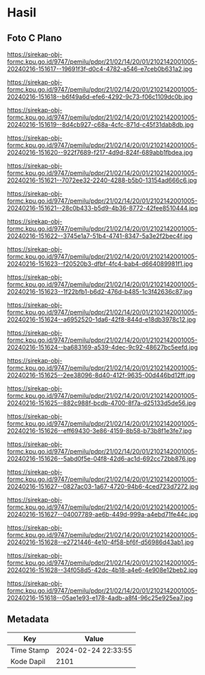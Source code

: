 # Hasil

## Foto C Plano

https://sirekap-obj-formc.kpu.go.id/9747/pemilu/pdpr/21/02/14/20/01/2102142001005-20240216-151617--19691f3f-d0c4-4782-a546-e7ceb0b631a2.jpg

https://sirekap-obj-formc.kpu.go.id/9747/pemilu/pdpr/21/02/14/20/01/2102142001005-20240216-151618--b6f49a6d-efe6-4292-9c73-f06c1109dc0b.jpg

https://sirekap-obj-formc.kpu.go.id/9747/pemilu/pdpr/21/02/14/20/01/2102142001005-20240216-151619--8d4cb927-c68a-4cfc-871d-c45f31dab8db.jpg

https://sirekap-obj-formc.kpu.go.id/9747/pemilu/pdpr/21/02/14/20/01/2102142001005-20240216-151620--922f7689-f217-4d9d-824f-689abb1fbdea.jpg

https://sirekap-obj-formc.kpu.go.id/9747/pemilu/pdpr/21/02/14/20/01/2102142001005-20240216-151621--7072ee32-2240-4288-b5b0-13154ad666c6.jpg

https://sirekap-obj-formc.kpu.go.id/9747/pemilu/pdpr/21/02/14/20/01/2102142001005-20240216-151621--28c0b433-b5d9-4b36-8772-42fee8510444.jpg

https://sirekap-obj-formc.kpu.go.id/9747/pemilu/pdpr/21/02/14/20/01/2102142001005-20240216-151622--3745e1a7-51b4-4741-8347-5a3e2f2bec4f.jpg

https://sirekap-obj-formc.kpu.go.id/9747/pemilu/pdpr/21/02/14/20/01/2102142001005-20240216-151623--f20520b3-dfbf-4fc4-bab4-d664089981f1.jpg

https://sirekap-obj-formc.kpu.go.id/9747/pemilu/pdpr/21/02/14/20/01/2102142001005-20240216-151623--1f22bfb1-b6d2-476d-b485-1c3f42636c87.jpg

https://sirekap-obj-formc.kpu.go.id/9747/pemilu/pdpr/21/02/14/20/01/2102142001005-20240216-151624--a6952520-1da6-42f8-844d-e18db3978c12.jpg

https://sirekap-obj-formc.kpu.go.id/9747/pemilu/pdpr/21/02/14/20/01/2102142001005-20240216-151624--ba683169-a539-4dec-9c92-48627bc5eefd.jpg

https://sirekap-obj-formc.kpu.go.id/9747/pemilu/pdpr/21/02/14/20/01/2102142001005-20240216-151625--2ee38096-8d40-412f-9635-00d446bd12ff.jpg

https://sirekap-obj-formc.kpu.go.id/9747/pemilu/pdpr/21/02/14/20/01/2102142001005-20240216-151625--882c988f-bcdb-4700-8f7a-d25133d5de56.jpg

https://sirekap-obj-formc.kpu.go.id/9747/pemilu/pdpr/21/02/14/20/01/2102142001005-20240216-151626--eff69430-3e86-4159-8b58-b73b8f1e3fe7.jpg

https://sirekap-obj-formc.kpu.go.id/9747/pemilu/pdpr/21/02/14/20/01/2102142001005-20240216-151626--5abd0f5e-04f8-42d6-ac1d-692cc72bb876.jpg

https://sirekap-obj-formc.kpu.go.id/9747/pemilu/pdpr/21/02/14/20/01/2102142001005-20240216-151627--0827ac03-1a67-4720-94b6-4ced723d7272.jpg

https://sirekap-obj-formc.kpu.go.id/9747/pemilu/pdpr/21/02/14/20/01/2102142001005-20240216-151627--04007789-ae6b-449d-999a-a4ebd71fe44c.jpg

https://sirekap-obj-formc.kpu.go.id/9747/pemilu/pdpr/21/02/14/20/01/2102142001005-20240216-151628--e2721446-4e10-4f58-bf6f-d56986d43ab1.jpg

https://sirekap-obj-formc.kpu.go.id/9747/pemilu/pdpr/21/02/14/20/01/2102142001005-20240216-151628--34f058d5-42dc-4b18-a4e6-4e908e12beb2.jpg

https://sirekap-obj-formc.kpu.go.id/9747/pemilu/pdpr/21/02/14/20/01/2102142001005-20240216-151618--05ae1e93-e178-4adb-a8f4-96c25e925ea7.jpg


## Metadata

| Key        | Value               |
| ---------- | ------------------- |
| Time Stamp | 2024-02-24 22:33:55 |
| Kode Dapil | 2101                |



